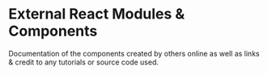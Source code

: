 # External React Modules & Components

Documentation of the components created by others online as well as links & credit to any tutorials or source code used. 